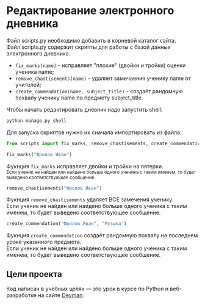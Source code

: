 
# Редактирование электронного дневника

Файл scripts.py необходимо добавить в корневой каталог сайта.<br>
Файл scripts.py содержит скрипты для работы с базой данных электронного дневника. <br>
- `fix_marks(name)` - исправляет "плохие" (двойки и тройки) оценки ученика name; <br>
- `remove_chastisements(name)` - удаляет замечаения ученику name от учителей; <br>
- `create_commendation(name, subject_title)` - создаёт рандомную похвалу ученику name по предмету subject_title. <br>

Чтобы начать редактировать дневник надо запустить shell:
```bash
python manage.py shell
```
Для запуска скриптов нужно их сначала импортировать из файла:
```python
from scripts import fix_marks, remove_chastisements, create_commendation
```
```python
fix_marks("Фролов Иван")
```
Фукнция `fix_marks` исправляет двойки и тройки на пятерки.<br>
<small>Если ученик не найден или найдено больше одного ученика с таким именем, то будет выведено соответствующее сообщение.</small><br>
```python
remove_chastisements("Фролов Иван")
```
Фукнция `remove_chastisements` удаляет ВСЕ замечения ученику. <br>
Если ученик не найден или найдено больше одного ученика с таким именем, то будет выведено соответствующее сообщение.<br>
```python
create_commendation("Фролов Иван", "Музыка")
```
Фукнция `create_commendation` создаёт рандомную похвалу на последнем уроке указанного предмета.<br>
Если ученик не найден или найдено больше одного ученика с таким именем, то будет выведено соответствующее сообщение.<br>

## Цели проекта

Код написан в учебных целях — это урок в курсе по Python и веб-разработке на сайте [Devman](https://dvmn.org).